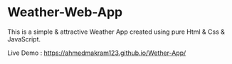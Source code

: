 # Weather-Web-App
This is a simple & attractive Weather App created using pure Html & Css & JavaScript.

Live Demo : https://ahmedmakram123.github.io/Wether-App/
